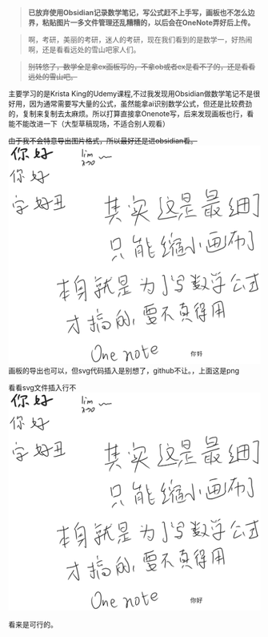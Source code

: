 >**已放弃使用Obsidian记录数学笔记，写公式赶不上手写，画板也不怎么边界，粘贴图片一多文件管理还乱糟糟的，以后会在OneNote弄好后上传。**

>啊，考研，美丽的考研，迷人的考研，现在我们看到的是数学一，好热闹啊，还是看看远处的雪山吧家人们。

>~~别转悠了，数学全是拿ex画板写的，不拿ob或者ex是看不了的，还是看看远处的雪山吧。~~

主要学习的是Krista King的Udemy课程,不过我发现用Obsidian做数学笔记不是很好用，因为通常需要写大量的公式，虽然能拿ai识别数学公式，但还是比较费劲的，复制来复制去太麻烦。所以打算直接拿Onenote写，后来发现画板也行，看能不能改进一下（大型草稿现场，不适合别人观看）

~~由于我不会特意导出图片格式，所以最好还是进obsidian看。~~
![](assets/Pasted%20image%2020250716001557.png)
画板的导出也可以，但svg代码插入是别想了，github不让。，上面这是png

看看svg文件插入行不
![](assets/测试画板.svg)

看来是可行的。
